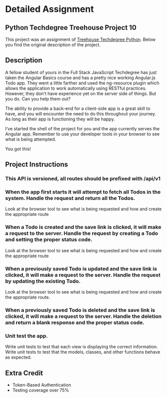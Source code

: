 # Detailed Assignment

## Python Techdegree Treehouse Project 10

This project was an assignment of [Treehouse Techdegree Python](https://teamtreehouse.com/techdegree/python-web-development). Below you find the original description of the project.

## Description

A fellow student of yours in the Full Stack JavaScript Techdegree has just taken the Angular Basics course and has a pretty nice working Angular.js Todo app. They went a little farther and used the ng-resource plugin which allows the application to work automatically using RESTful practices. However, they don’t have experience yet on the server side of things. But you do. Can you help them out?

The ability to provide a back-end for a client-side app is a great skill to have, and you will encounter the need to do this throughout your journey. As long as their app is functioning they will be happy.

I’ve started the shell of the project for you and the app currently serves the Angular app. Remember to use your developer tools in your browser to see what is being attempted.

You got this!

## Project Instructions

### This API is versioned, all routes should be prefixed with /api/v1
### When the app first starts it will attempt to fetch all Todos in the system. Handle the request and return all the Todos.
Look at the browser tool to see what is being requested and how and create the appropriate route
### When a Todo is created and the save link is clicked, it will make a request to the server. Handle the request by creating a Todo and setting the proper status code.
Look at the browser tool to see what is being requested and how and create the appropriate route
### When a previously saved Todo is updated and the save link is clicked, it will make a request to the server. Handle the request by updating the existing Todo.
Look at the browser tool to see what is being requested and how and create the appropriate route.
### When a previously saved Todo is deleted and the save link is clicked, it will make a request to the server. Handle the deletion and return a blank response and the proper status code.
### Unit test the app.
Write unit tests to test that each view is displaying the correct information. Write unit tests to test that the models, classes, and other functions behave as expected.

## Extra Credit

- Token-Based Authentication
- Testing coverage over 75%
